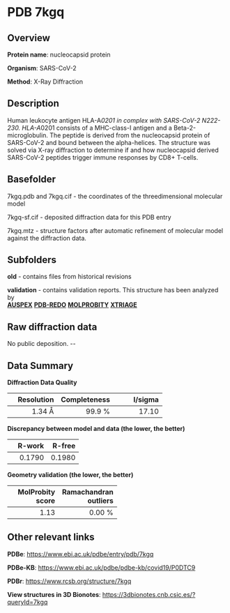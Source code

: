 # PDB 7kgq

## Overview

**Protein name**: nucleocapsid protein

**Organism**: SARS-CoV-2

**Method**: X-Ray Diffraction

## Description

Human leukocyte antigen HLA-A*0201 in complex with SARS-CoV-2 N222-230. HLA-A*0201 consists of a MHC-class-I antigen and a Beta-2-microglobulin. The peptide is derived from the nucleocapsid protein of SARS-CoV-2 and bound between the alpha-helices. The structure was solved via X-ray diffraction to determine if and how nucleocapsid derived SARS-CoV-2 peptides trigger immune responses by CD8+ T-cells.

## Basefolder

7kgq.pdb and 7kgq.cif - the coordinates of the threedimensional molecular model

7kgq-sf.cif - deposited diffraction data for this PDB entry

7kgq.mtz - structure factors after automatic refinement of molecular model against the diffraction data.

## Subfolders



**old** - contains files from historical revisions

**validation** - contains validation reports. This structure has been analyzed by <br>[**AUSPEX**](https://github.com/thorn-lab/coronavirus_structural_task_force/tree/master/pdb/nucleocapsid_protein/SARS-CoV-2/7kgq/validation/auspex) [**PDB-REDO**](https://github.com/thorn-lab/coronavirus_structural_task_force/tree/master/pdb/nucleocapsid_protein/SARS-CoV-2/7kgq/validation/pdb-redo) [**MOLPROBITY**](https://github.com/thorn-lab/coronavirus_structural_task_force/tree/master/pdb/nucleocapsid_protein/SARS-CoV-2/7kgq/validation/molprobity) [**XTRIAGE**](https://github.com/thorn-lab/coronavirus_structural_task_force/blob/master/pdb/nucleocapsid_protein/SARS-CoV-2/7kgq/validation/Xtriage_output.log)  



## Raw diffraction data

No public deposition. --<br> 

## Data Summary
**Diffraction Data Quality**

|   | Resolution | Completeness| I/sigma |
|---|-------------:|----------------:|--------------:|
|   |1.34 Å|99.9  %|<img width=50/>17.10|

**Discrepancy between model and data (the lower, the better)**

|   | **R-work**| **R-free**   
|---|-------------:|----------------:|           
||  0.1790|  0.1980|

**Geometry validation (the lower, the better)**

|   |**MolProbity<br>score**| **Ramachandran<br>outliers** 
|---|-------------:|----------------:|
||  1.13|  0.00 %|

 

 



## Other relevant links 
**PDBe**:  https://www.ebi.ac.uk/pdbe/entry/pdb/7kgq

**PDBe-KB**: https://www.ebi.ac.uk/pdbe/pdbe-kb/covid19/P0DTC9 
 
**PDBr**: https://www.rcsb.org/structure/7kgq 

**View structures in 3D Bionotes**: https://3dbionotes.cnb.csic.es/?queryId=7kgq

